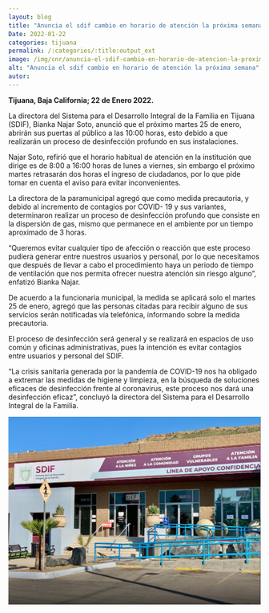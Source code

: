 ```yaml
---
layout: blog
title: "Anuncia el sdif cambio en horario de atención la próxima semana"
Date: 2022-01-22
categories: tijuana
permalink: /:categories/:title:output_ext
image: /img/cnr/anuncia-el-sdif-cambio-en-horario-de-atencion-la-proxima-semana.png
alt: "Anuncia el sdif cambio en horario de atención la próxima semana"
autor:
---
```


**Tijuana, Baja California; 22 de Enero 2022.** 

La directora del Sistema para el Desarrollo Integral de la Familia en Tijuana (SDIF), Bianka Najar Soto, anunció que el próximo martes 25 de enero, abrirán sus puertas al público a las 10:00 horas, esto debido a que realizarán un proceso de desinfección profundo en sus instalaciones.

Najar Soto, refirió que el horario habitual de atención en la institución que dirige es de 8:00 a 16:00 horas de lunes a viernes, sin embargo el próximo martes retrasarán dos horas el ingreso de ciudadanos, por lo que pide tomar en cuenta el aviso para evitar inconvenientes.

La directora de la paramunicipal agregó que como medida precautoria, y debido al incremento de contagios por COVID- 19 y sus variantes, determinaron realizar un proceso de desinfección profundo que consiste en la dispersión de gas, mismo que permanece en el ambiente por un tiempo aproximado de 3 horas.

“Queremos evitar cualquier tipo de afección o reacción que este proceso pudiera generar entre nuestros usuarios y personal, por lo que necesitamos que después de llevar a cabo el procedimiento haya un periodo de tiempo de ventilación que nos permita ofrecer nuestra atención sin riesgo alguno”, enfatizó Bianka Najar.

De acuerdo a la funcionaria municipal, la medida se aplicará solo el martes 25 de enero, agregó que las personas citadas para recibir alguno de sus servicios serán notificadas vía telefónica, informando sobre la medida precautoria.

El proceso de desinfección será general y se realizará en espacios de uso común y oficinas administrativas, pues la intención es evitar contagios entre usuarios y personal del SDIF.

“La crisis sanitaria generada por la pandemia de COVID-19 nos ha obligado a extremar las medidas de higiene y limpieza, en la búsqueda de soluciones eficaces de desinfección frente al coronavirus, este proceso nos dará una desinfección eficaz”, concluyó la directora del Sistema para el Desarrollo Integral de la Familia.

<div id="carouselExampleSlidesOnly" class="carousel slide" data-ride="carousel">
  <div class="carousel-inner">
    <div class="carousel-item active">
       <img class="d-block w-100" src="/img/cnr/anuncia-el-sdif-cambio-en-horario-de-atencion-la-proxima-semana.png" loading="lazy"  alt="Anuncia el sdif cambio en horario de atención la próxima semana">
    </div>
  </div>
</div>